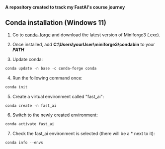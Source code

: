 **A repository created to track my FastAI's course journey**

## Conda installation (Windows 11) ##

1) Go to [conda-forge](https://conda-forge.org/download/) and download the latest version of Miniforge3 (.exe).

2) Once installed, add **C:\Users\yourUser\miniforge3\condabin** to your ***PATH***

3) Update conda:
```powershell
conda update -n base -c conda-forge conda
```
4) Run the following command once:
```powershell
conda init
```
5) Create a virtual environment called "fast_ai":
```powershell
conda create -n fast_ai
```
6) Switch to the newly created environment:
```powershell
conda activate fast_ai
```
7) Check the fast_ai environment is selected (there will be a * next to it):
```powershell
conda info --envs
```
